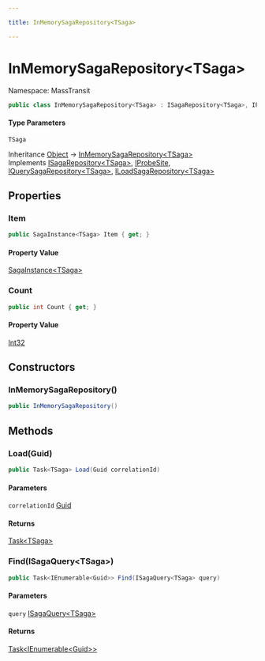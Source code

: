 ```yaml
---

title: InMemorySagaRepository<TSaga>

---
```


# InMemorySagaRepository\<TSaga\>

Namespace: MassTransit

```csharp
public class InMemorySagaRepository<TSaga> : ISagaRepository<TSaga>, IProbeSite, IQuerySagaRepository<TSaga>, ILoadSagaRepository<TSaga>
```

#### Type Parameters

`TSaga`<br/>

Inheritance [Object](https://learn.microsoft.com/en-us/dotnet/api/system.object) → [InMemorySagaRepository\<TSaga\>](../masstransit/inmemorysagarepository-1)<br/>
Implements [ISagaRepository\<TSaga\>](../../masstransit-abstractions/masstransit/isagarepository-1), [IProbeSite](../../masstransit-abstractions/masstransit/iprobesite), [IQuerySagaRepository\<TSaga\>](../../masstransit-abstractions/masstransit/iquerysagarepository-1), [ILoadSagaRepository\<TSaga\>](../../masstransit-abstractions/masstransit/iloadsagarepository-1)

## Properties

### **Item**

```csharp
public SagaInstance<TSaga> Item { get; }
```

#### Property Value

[SagaInstance\<TSaga\>](../masstransit-saga/sagainstance-1)<br/>

### **Count**

```csharp
public int Count { get; }
```

#### Property Value

[Int32](https://learn.microsoft.com/en-us/dotnet/api/system.int32)<br/>

## Constructors

### **InMemorySagaRepository()**

```csharp
public InMemorySagaRepository()
```

## Methods

### **Load(Guid)**

```csharp
public Task<TSaga> Load(Guid correlationId)
```

#### Parameters

`correlationId` [Guid](https://learn.microsoft.com/en-us/dotnet/api/system.guid)<br/>

#### Returns

[Task\<TSaga\>](https://learn.microsoft.com/en-us/dotnet/api/system.threading.tasks.task-1)<br/>

### **Find(ISagaQuery\<TSaga\>)**

```csharp
public Task<IEnumerable<Guid>> Find(ISagaQuery<TSaga> query)
```

#### Parameters

`query` [ISagaQuery\<TSaga\>](../../masstransit-abstractions/masstransit/isagaquery-1)<br/>

#### Returns

[Task\<IEnumerable\<Guid\>\>](https://learn.microsoft.com/en-us/dotnet/api/system.threading.tasks.task-1)<br/>
